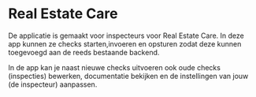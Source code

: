 # Real Estate Care

De applicatie is gemaakt voor inspecteurs voor Real Estate Care.
In deze app kunnen ze checks starten,invoeren en opsturen zodat deze kunnen toegevoegd aan de reeds bestaande backend.

In de app kan je naast nieuwe checks uitvoeren ook oude checks (inspecties) bewerken, documentatie bekijken en de instellingen van jouw (de inspecteur) aanpassen.

